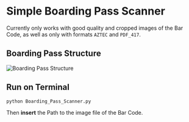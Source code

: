# Simple Boarding Pass Scanner

Currently only works with good quality and cropped images of the Bar Code, as well as only with formats ```AZTEC``` and ```PDF_417```.

## Boarding Pass Structure

![Boarding Pass Structure](https://raw.githubusercontent.com/DavidJKTofan/OSINT-resources/master/Boarding_Pass_Scanner/boarding-pass-structure.jpg?token=AJHBU6OE6XJQFRUCUL7IR627MNRCI)


## Run on Terminal
```python Boarding_Pass_Scanner.py``` 

Then <b>insert</b> the Path to the image file of the Bar Code.
